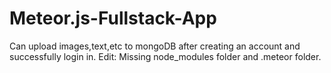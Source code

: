 # Meteor.js-Fullstack-App
Can upload images,text,etc to mongoDB after creating an account and successfully login in. 
Edit: Missing node_modules folder and .meteor folder.
